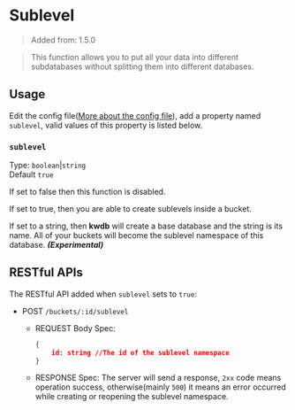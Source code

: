 # Sublevel

> Added from: 1.5.0

> This function allows you to put all your data into different subdatabases without splitting them into different databases.

## Usage

Edit the config file([More about the config file](config)), add a property named `sublevel`, valid values of this property is listed below. 

### `sublevel`

Type: `boolean`|`string`  
Default `true`

If set to false then this function is disabled.

If set to true, then you are able to create sublevels inside a bucket.

If set to a string, then **kwdb** will create a base database and the string is its name. All of your buckets will become the sublevel namespace of this database. ***(Experimental)***

## RESTful APIs

The RESTful API added when `sublevel` sets to `true`:

* POST `/buckets/:id/sublevel`
  * REQUEST Body Spec:

    ```json
    {
        id: string //The id of the sublevel namespace
    }
    ```

  * RESPONSE Spec: The server will send a response, `2xx` code means operation success, otherwise(mainly `500`) it means an error occurred while creating or reopening the sublevel namespace.
